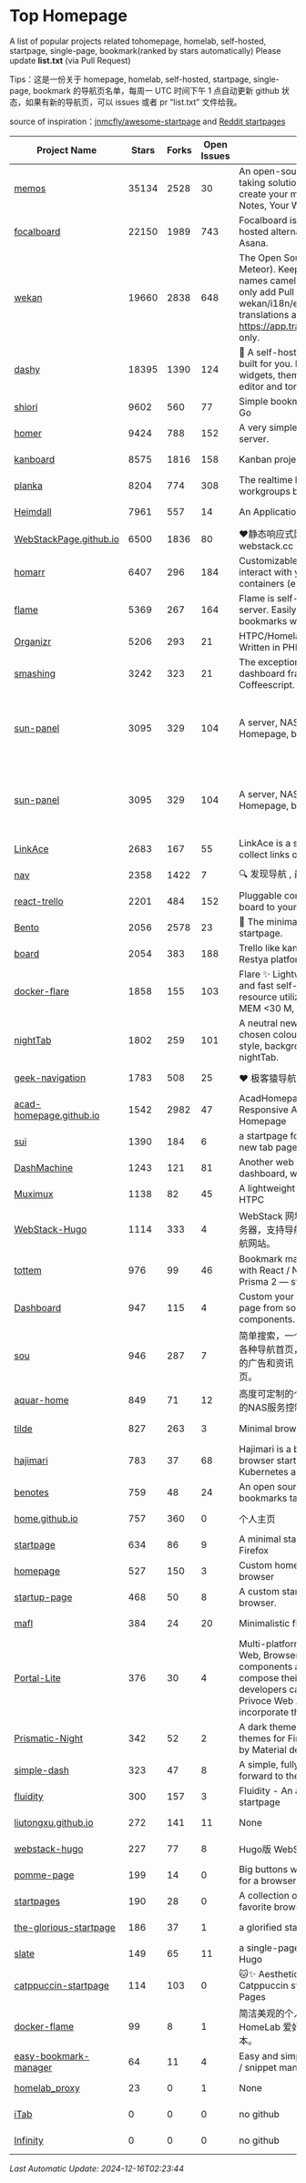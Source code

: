 # Top Homepage
A list of popular projects related tohomepage, homelab, self-hosted, startpage, single-page, bookmark(ranked by stars automatically)
Please update **list.txt** (via Pull Request)

Tips：这是一份关于 homepage, homelab, self-hosted, startpage, single-page, bookmark 的导航页名单，每周一 UTC 时间下午 1 点自动更新 github 状态，如果有新的导航页，可以 issues 或者 pr “list.txt” 文件给我。

source of inspiration：[jnmcfly/awesome-startpage](https://github.com/jnmcfly/awesome-startpage) and [Reddit startpages](https://www.reddit.com/r/startpages/)

| Project Name | Stars | Forks | Open Issues | Description | Last Commit |
| ------------ | ----- | ----- | ----------- | ----------- | ----------- |
| [memos](https://github.com/usememos/memos) | 35134 | 2528 | 30 | An open-source, lightweight note-taking solution. The pain-less way to create your meaningful notes. Your Notes, Your Way. | 2024-12-13 05:23:16 |
| [focalboard](https://github.com/mattermost-community/focalboard) | 22150 | 1989 | 743 | Focalboard is an open source, self-hosted alternative to Trello, Notion, and Asana. | 2024-09-27 13:56:16 |
| [wekan](https://github.com/wekan/wekan) | 19660 | 2838 | 648 | The Open Source kanban (built with Meteor). Keep variable/table/field names camelCase. For translations, only add Pull Request changes to wekan/i18n/en.i18n.json , other translations are done at https://app.transifex.com/wekan/wekan only. | 2024-12-15 16:01:32 |
| [dashy](https://github.com/Lissy93/dashy) | 18395 | 1390 | 124 | 🚀 A self-hostable personal dashboard built for you. Includes status-checking, widgets, themes, icon packs, a UI editor and tons more! | 2024-12-15 01:29:28 |
| [shiori](https://github.com/go-shiori/shiori) | 9602 | 560 | 77 | Simple bookmark manager built with Go | 2024-12-12 06:55:52 |
| [homer](https://github.com/bastienwirtz/homer) | 9424 | 788 | 152 | A very simple static homepage for your server. | 2024-12-02 15:07:19 |
| [kanboard](https://github.com/kanboard/kanboard) | 8575 | 1816 | 158 | Kanban project management software | 2024-12-10 02:53:41 |
| [planka](https://github.com/plankanban/planka) | 8204 | 774 | 308 | The realtime kanban board for workgroups built with React and Redux. | 2024-11-28 13:42:08 |
| [Heimdall](https://github.com/linuxserver/Heimdall) | 7961 | 557 | 14 | An Application dashboard and launcher | 2024-11-05 11:23:43 |
| [WebStackPage.github.io](https://github.com/WebStackPage/WebStackPage.github.io) | 6500 | 1836 | 80 | ❤️静态响应式网址导航网站 - webstack.cc | 2023-11-30 15:41:09 |
| [homarr](https://github.com/ajnart/homarr) | 6407 | 296 | 184 | Customizable browser's home page to interact with your homeserver's Docker containers (e.g. Sonarr/Radarr) | 2024-12-08 19:53:35 |
| [flame](https://github.com/pawelmalak/flame) | 5369 | 267 | 164 | Flame is self-hosted startpage for your server. Easily manage your apps and bookmarks with built-in editors. | 2023-07-23 12:51:23 |
| [Organizr](https://github.com/causefx/Organizr) | 5206 | 293 | 21 | HTPC/Homelab Services Organizer - Written in PHP | 2024-04-16 13:55:35 |
| [smashing](https://github.com/Smashing/smashing) | 3242 | 323 | 21 | The exceptionally handsome dashboard framework in Ruby and Coffeescript. | 2023-03-10 21:09:18 |
| [sun-panel](https://github.com/hslr-s/sun-panel) | 3095 | 329 | 104 | A server, NAS navigation panel, Homepage, browser homepage. | 一个服务器、NAS导航面板、Homepage、浏览器首页。 | 2024-04-26 05:40:58 |
| [sun-panel](https://github.com/hslr-s/sun-panel) | 3095 | 329 | 104 | A server, NAS navigation panel, Homepage, browser homepage. | 一个服务器、NAS导航面板、Homepage、浏览器首页。 | 2024-04-26 05:40:58 |
| [LinkAce](https://github.com/Kovah/LinkAce) | 2683 | 167 | 55 | LinkAce is a self-hosted archive to collect links of your favorite websites. | 2024-12-02 21:11:04 |
| [nav](https://github.com/xjh22222228/nav) | 2358 | 1422 | 7 | 🔍 发现导航 , 最强轻量级导航网站 | 2024-12-03 09:40:38 |
| [react-trello](https://github.com/rcdexta/react-trello) | 2201 | 484 | 152 | Pluggable components to add a kanban board to your application | 2023-03-15 07:01:12 |
| [Bento](https://github.com/migueravila/Bento) | 2056 | 2578 | 23 | 🍱 The minimalist, elegant and hackable startpage. | 2022-12-22 14:42:28 |
| [board](https://github.com/RestyaPlatform/board) | 2054 | 383 | 188 | Trello like kanban board. Based on Restya platform. | 2022-03-12 10:24:19 |
| [docker-flare](https://github.com/soulteary/docker-flare) | 1858 | 155 | 103 | Flare ✨ Lightweight, high performance and fast self-hosted navigation pages, resource utilization rate is <1% CPU, MEM <30 M, Docker Image < 10M | 2024-01-06 03:31:22 |
| [nightTab](https://github.com/zombieFox/nightTab) | 1802 | 259 | 101 | A neutral new tab page accented with a chosen colour. Customise the layout, style, background and bookmarks with nightTab. | 2024-08-10 11:21:56 |
| [geek-navigation](https://github.com/geekape/geek-navigation) | 1783 | 508 | 25 | ❤️ 极客猿导航－独立开发者的导航站！ | 2021-09-29 08:02:06 |
| [acad-homepage.github.io](https://github.com/RayeRen/acad-homepage.github.io) | 1542 | 2982 | 47 | AcadHomepage: A Modern and Responsive Academic Personal Homepage | 2023-03-26 14:05:15 |
| [sui](https://github.com/jeroenpardon/sui) | 1390 | 184 | 6 | a startpage for your server and / or new tab page | 2022-02-12 01:46:27 |
| [DashMachine](https://github.com/rmountjoy92/DashMachine) | 1243 | 121 | 81 | Another web application bookmark dashboard, with fun features. | 2020-09-22 11:42:23 |
| [Muximux](https://github.com/mescon/Muximux) | 1138 | 82 | 45 | A lightweight way to manage your HTPC | 2022-05-03 14:12:45 |
| [WebStack-Hugo](https://github.com/shenweiyan/WebStack-Hugo) | 1114 | 333 | 4 | WebStack 网址导航 Hugo 主题，无需服务器，支持导航一键配置的纯静态网址导航网站。 | 2024-11-27 06:19:50 |
| [tottem](https://github.com/poulainv/tottem) | 976 | 99 | 46 | Bookmark manager on steroid built with React / NextJs / Apollo Tools / Prisma 2 — styled with TailwindCSS 🌱🎺 | 2020-05-13 14:19:21 |
| [Dashboard](https://github.com/leon-kfd/Dashboard) | 947 | 115 | 4 | Custom your personal browser start page from some configurable components. | 2024-12-10 09:35:49 |
| [sou](https://github.com/5iux/sou) | 946 | 287 | 7 | 简单搜索，一个简单的前端界面。用惯了各种导航首页，满屏幕尽是各种不厌其烦的广告和资讯；尝试自己写个自己的主页。 | 2021-08-02 14:31:55 |
| [aquar-home](https://github.com/firemakergk/aquar-home) | 849 | 71 | 12 | 高度可定制的个人Home页，同时是强大的NAS服务控制台。 | 2023-04-24 07:35:35 |
| [tilde](https://github.com/xvvvyz/tilde) | 827 | 263 | 3 | Minimal browser startpage. | 2024-12-08 10:02:02 |
| [hajimari](https://github.com/toboshii/hajimari) | 783 | 37 | 68 | Hajimari is a beautiful & customizable browser startpage/dashboard with Kubernetes application discovery. | 2023-05-25 01:21:11 |
| [benotes](https://github.com/fr0tt/benotes) | 759 | 48 | 24 | An open source self hosted notes and bookmarks taking web app. | 2023-11-04 13:35:30 |
| [home.github.io](https://github.com/dmego/home.github.io) | 757 | 360 | 0 | 个人主页 | 2024-12-15 02:37:23 |
| [startpage](https://github.com/deepjyoti30/startpage) | 634 | 86 | 9 | A minimal starpage for Chrome and Firefox | 2023-02-01 08:41:08 |
| [homepage](https://github.com/Jaredk3nt/homepage) | 527 | 150 | 3 | Custom homepage for use locally in browser | 2022-09-02 00:34:55 |
| [startup-page](https://github.com/timothypholmes/startup-page) | 468 | 50 | 8 | A custom startup page for your browser.  | 2024-02-14 21:14:22 |
| [mafl](https://github.com/hywax/mafl) | 384 | 24 | 20 | Minimalistic flexible homepage | 2024-12-01 02:42:09 |
| [Portal-Lite](https://github.com/Privoce/Portal-Lite) | 376 | 30 | 4 | Multi-platform Personalized Portal: Web, Browser Extension. All components are web apps--users can compose their own Portal freely, and developers can contribute to the Privoce Web App library to easily incorporate their web app to our Portal. | 2022-11-04 08:14:50 |
| [Prismatic-Night](https://github.com/3r3bu5x9/Prismatic-Night) | 342 | 52 | 2 | A dark themed startpage and dark themes for Firefox and Linux inspired by Material design and Adapta. | 2021-03-24 11:53:07 |
| [simple-dash](https://github.com/kutyla-philipp/simple-dash) | 323 | 47 | 8 | A simple, fully responsive Dashboard to forward to the services of your choice! | 2019-10-10 13:02:37 |
| [fluidity](https://github.com/PrettyCoffee/fluidity) | 300 | 157 | 3 | Fluidity - An accordion based startpage | 2023-08-04 21:31:04 |
| [liutongxu.github.io](https://github.com/liutongxu/liutongxu.github.io) | 272 | 141 | 11 | None | 2023-09-15 14:11:29 |
| [webstack-hugo](https://github.com/iplaycode/webstack-hugo) | 227 | 77 | 8 | Hugo版 WebStack 主题 Demo | 2022-11-14 05:29:28 |
| [pomme-page](https://github.com/kikiklang/pomme-page) | 199 | 14 | 0 | Big buttons with easy click startpage for a browser.  | 2022-03-03 00:06:50 |
| [startpages](https://github.com/grtcdr/startpages) | 190 | 28 | 0 | A collection of startpages for your favorite browser. | 2022-01-02 11:41:04 |
| [the-glorious-startpage](https://github.com/eromatiya/the-glorious-startpage) | 186 | 37 | 1 | a glorified startpage | 2020-08-18 03:50:09 |
| [slate](https://github.com/gesquive/slate) | 149 | 65 | 11 | a single-page speed-dial theme for Hugo | 2021-07-02 03:24:02 |
| [catppuccin-startpage](https://github.com/pivoshenko/catppuccin-startpage) | 114 | 103 | 0 | 🐱✨ Aesthetic and clean startpage in Catppuccin style, hosted on GitHub Pages | 2024-11-16 10:32:50 |
| [docker-flame](https://github.com/soulteary/docker-flame) | 99 | 8 | 1 | 简洁美观的个人启动页，适用于 HomeLab 爱好者的中文化的自部署版本。 | 2022-01-30 12:31:25 |
| [easy-bookmark-manager](https://github.com/devimust/easy-bookmark-manager) | 64 | 11 | 4 | Easy and simple self-hosted bookmark / snippet management tool. | 2018-05-05 00:31:43 |
| [homelab_proxy](https://github.com/JmzTaylor/homelab_proxy) | 23 | 0 | 1 | None | 2021-06-07 15:25:56 |
| [iTab](https://www.itab.link/) | 0 | 0 | 0 | no github | 2006-01-02 03:04:05 |
| [Infinity](https://en.infinitynewtab.com/) | 0 | 0 | 0 | no github | 2006-01-02 03:04:05 |

*Last Automatic Update: 2024-12-16T02:23:44*